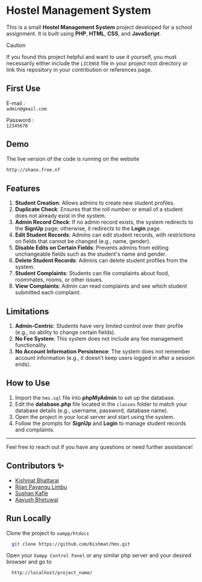 # Hostel Management System

This is a small **Hostel Management System** project developed for a school assignment. It is built using **PHP**, **HTML**, **CSS**, and **JavaScript**.

> [!CAUTION]
> If you found this project helpful and want to use it yourself, you must necessarily either include the `LICENSE` file in your project root directory or link this repository in your contribution or references page.

## First Use
E-mail :\
`admin@gmail.com`

Password :\
`12345678`


## Demo
The live version of the code is running on the website
```bash
http://shano.free.nf
```

## Features

1. **Student Creation**: Allows admins to create new student profiles.
2. **Duplicate Check**: Ensures that the roll number or email of a student does not already exist in the system.
3. **Admin Record Check**: If no admin record exists, the system redirects to the **SignUp** page; otherwise, it redirects to the **Login** page.
4. **Edit Student Records**: Admins can edit student records, with restrictions on fields that cannot be changed (e.g., name, gender).
5. **Disable Edits on Certain Fields**: Prevents admins from editing unchangeable fields such as the student's name and gender.
6. **Delete Student Records**: Admins can delete student profiles from the system.
7. **Student Complaints**: Students can file complaints about food, roommates, rooms, or other issues.
8. **View Complaints**: Admin can read complaints and see which student submitted each complaint.

## Limitations

1. **Admin-Centric**: Students have very limited control over their profile (e.g., no ability to change certain fields).
2. **No Fee System**: This system does not include any fee management functionality.
3. **No Account Information Persistence**: The system does not remember account information (e.g., it doesn’t keep users logged in after a session ends).

## How to Use

1. Import the `hms.sql` file into **phpMyAdmin** to set up the database.
2. Edit the **database.php** file located in the `classes` folder to match your database details (e.g., username, password, database name).
3. Open the project in your local server and start using the system.
4. Follow the prompts for **SignUp** and **Login** to manage student records and complaints.

---

Feel free to reach out if you have any questions or need further assistance!

## Contributors ✨

- [Kishmat Bhattarai](https://github.com/Kishmat)
- [Rijan Payangu Limbu](https://github.com/ctrlaxe)
- [Sushan Kafle](https://github.com/Sushtha)
- [Aayush Bhetuwal](https://github.com)


## Run Locally

Clone the project to `xampp/htdocs`

```bash
  git clone https://github.com/Kishmat/hms.git
```
Open your `Xampp Control Panel` or any similar php server and your desired browser and go to

```bash
  http://localhost/project_name/
```

